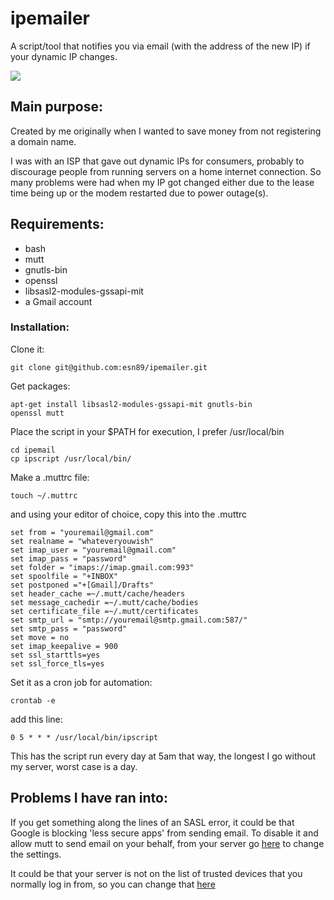 # ipemailer
A script/tool that notifies you via email (with the address of the new IP) if your dynamic IP changes.

<img src="https://i.imgur.com/jw7WLdd.png">

## Main purpose:
Created by me originally when I wanted to save money from
not registering a domain name.

I was with an ISP that gave out dynamic IPs for consumers,
probably to discourage people from running servers on a home
internet connection.
So many problems were had when my IP got changed either due
to the lease time being up or the modem restarted due to power outage(s).

## Requirements:
+ bash
+ mutt
+ gnutls-bin
+ openssl
+ libsasl2-modules-gssapi-mit
+ a Gmail account

### Installation:

Clone it:
```
git clone git@github.com:esn89/ipemailer.git
```

Get packages:
```
apt-get install libsasl2-modules-gssapi-mit gnutls-bin
openssl mutt
```

Place the script in your $PATH for execution, I prefer
/usr/local/bin
```
cd ipemail
cp ipscript /usr/local/bin/
```

Make a .muttrc file:
```
touch ~/.muttrc
```
and using your editor of choice, copy this into the .muttrc
```
set from = "youremail@gmail.com"
set realname = "whateveryouwish"
set imap_user = "youremail@gmail.com"
set imap_pass = "password"
set folder = "imaps://imap.gmail.com:993"
set spoolfile = "+INBOX"
set postponed ="+[Gmail]/Drafts"
set header_cache =~/.mutt/cache/headers
set message_cachedir =~/.mutt/cache/bodies
set certificate_file =~/.mutt/certificates
set smtp_url = "smtp://youremail@smtp.gmail.com:587/"
set smtp_pass = "password"
set move = no
set imap_keepalive = 900
set ssl_starttls=yes
set ssl_force_tls=yes
```

Set it as a cron job for automation:
```
crontab -e
```
add this line:
```
0 5 * * * /usr/local/bin/ipscript
```
This has the script run every day at 5am that way, the
longest I go without my server, worst case is a day.

## Problems I have ran into:

If you get something along the lines of an SASL error, it
could be that Google is blocking 'less secure apps' from
sending email.  To disable it and allow mutt to send email
on your behalf, from your server go
[here](https://support.google.com/accounts/answer/6010255?hl=en)
to change the settings.

It could be that your server is not on the list of trusted
devices that you normally log in from, so you can change
that
[here](https://support.google.com/accounts/answer/2544838?hl=en)

